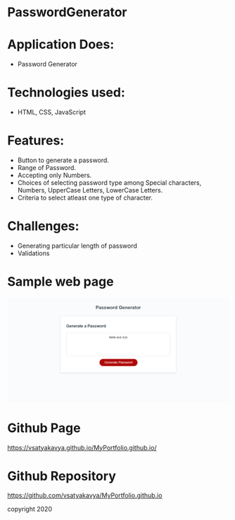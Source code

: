 # PasswordGenerator
# Application Does:
* Password Generator

# Technologies used:
* HTML, CSS, JavaScript

# Features:
* Button to generate a password.
* Range of Password.
* Accepting only Numbers.
* Choices of selecting password type among Special characters, Numbers, UpperCase Letters, LowerCase Letters.
* Criteria to select atleast one type of character.



# Challenges:
* Generating particular length of password
* Validations

# Sample web page
![picture](passwordGenerator.png)

# Github Page 
https://vsatyakavya.github.io/MyPortfolio.github.io/


# Github Repository

https://github.com/vsatyakavya/MyPortfolio.github.io

copyright 2020